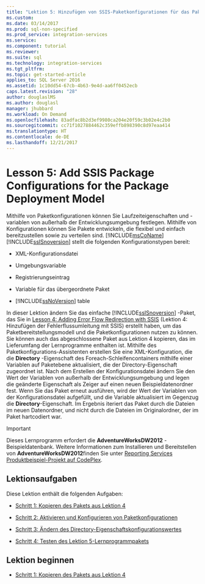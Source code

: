 ```yaml
---
title: "Lektion 5: Hinzufügen von SSIS-Paketkonfigurationen für das Paketbereitstellungsmodell | Microsoft-Dokumentation"
ms.custom: 
ms.date: 03/14/2017
ms.prod: sql-non-specified
ms.prod_service: integration-services
ms.service: 
ms.component: tutorial
ms.reviewer: 
ms.suite: sql
ms.technology: integration-services
ms.tgt_pltfrm: 
ms.topic: get-started-article
applies_to: SQL Server 2016
ms.assetid: 1c10dd54-67cb-4b63-9e4d-aa6ff0452ecb
caps.latest.revision: "28"
author: douglaslMS
ms.author: douglasl
manager: jhubbard
ms.workload: On Demand
ms.openlocfilehash: 83adfac8b2d3ef9980ca204e20f59c3b02e4c2b0
ms.sourcegitcommit: cc71f1027884462c359effb898390c8d97eaa414
ms.translationtype: HT
ms.contentlocale: de-DE
ms.lasthandoff: 12/21/2017
---
```

# <a name="lesson-5-add-ssis-package-configurations-for-the-package-deployment-model"></a>Lesson 5: Add SSIS Package Configurations for the Package Deployment Model
Mithilfe von Paketkonfigurationen können Sie Laufzeiteigenschaften und -variablen von außerhalb der Entwicklungsumgebung festlegen. Mithilfe von Konfigurationen können Sie Pakete entwickeln, die flexibel und einfach bereitzustellen sowie zu verteilen sind. [!INCLUDE[msCoName](../includes/msconame-md.md)] [!INCLUDE[ssISnoversion](../includes/ssisnoversion-md.md)] stellt die folgenden Konfigurationstypen bereit:  
  
-   XML-Konfigurationsdatei  
  
-   Umgebungsvariable  
  
-   Registrierungseintrag  
  
-   Variable für das übergeordnete Paket  
  
-   [!INCLUDE[ssNoVersion](../includes/ssnoversion-md.md)] table  
  
In dieser Lektion ändern Sie das einfache [!INCLUDE[ssISnoversion](../includes/ssisnoversion-md.md)] -Paket, das Sie in [Lesson 4: Adding Error Flow Redirection with SSIS](../integration-services/lesson-4-add-error-flow-redirection-with-ssis.md) (Lektion 4: Hinzufügen der Fehlerflussumleitung mit SSIS) erstellt haben, um das Paketbereitstellungsmodell und die Paketkonfigurationen nutzen zu können. Sie können auch das abgeschlossene Paket aus Lektion 4 kopieren, das im Lieferumfang der Lernprogramme enthalten ist. Mithilfe des Paketkonfigurations-Assistenten erstellen Sie eine XML-Konfiguration, die die **Directory** -Eigenschaft des Foreach-Schleifencontainers mithilfe einer Variablen auf Paketebene aktualisiert, die der Directory-Eigenschaft zugeordnet ist. Nach dem Erstellen der Konfigurationsdatei ändern Sie den Wert der Variablen von außerhalb der Entwicklungsumgebung und legen die geänderte Eigenschaft als Zeiger auf einen neuen Beispieldatenordner fest. Wenn Sie das Paket erneut ausführen, wird der Wert der Variablen von der Konfigurationsdatei aufgefüllt, und die Variable aktualisiert im Gegenzug die **Directory**-Eigenschaft. Im Ergebnis iteriert das Paket durch die Dateien im neuen Datenordner, und nicht durch die Dateien im Originalordner, der im Paket hartcodiert war.  
  
> [!IMPORTANT]  
> Dieses Lernprogramm erfordert die **AdventureWorksDW2012** -Beispieldatenbank. Weitere Informationen zum Installieren und Bereitstellen von **AdventureWorksDW2012**finden Sie unter [Reporting Services Produktbeispiel-Projekt auf CodePlex](http://go.microsoft.com/fwlink/p/?LinkID=526910).  
  
## <a name="lesson-tasks"></a>Lektionsaufgaben  
Diese Lektion enthält die folgenden Aufgaben:  
  
-   [Schritt 1: Kopieren des Pakets aus Lektion 4](../integration-services/lesson-5-1-copying-the-lesson-4-package.md)  
  
-   [Schritt 2: Aktivieren und Konfigurieren von Paketkonfigurationen](../integration-services/lesson-5-2-enabling-and-configuring-package-configurations.md)  
  
-   [Schritt 3: Ändern des Directory-Eigenschaftskonfigurationswertes](../integration-services/lesson-5-3-modifying-the-directory-property-configuration-value.md)  
  
-   [Schritt 4: Testen des Lektion 5-Lernprogrammpakets](../integration-services/lesson-5-4-testing-the-lesson-5-tutorial-package.md)  
  
## <a name="start-the-lesson"></a>Lektion beginnen  
  
-   [Schritt 1: Kopieren des Pakets aus Lektion 4](../integration-services/lesson-5-1-copying-the-lesson-4-package.md)  
  
  
  
